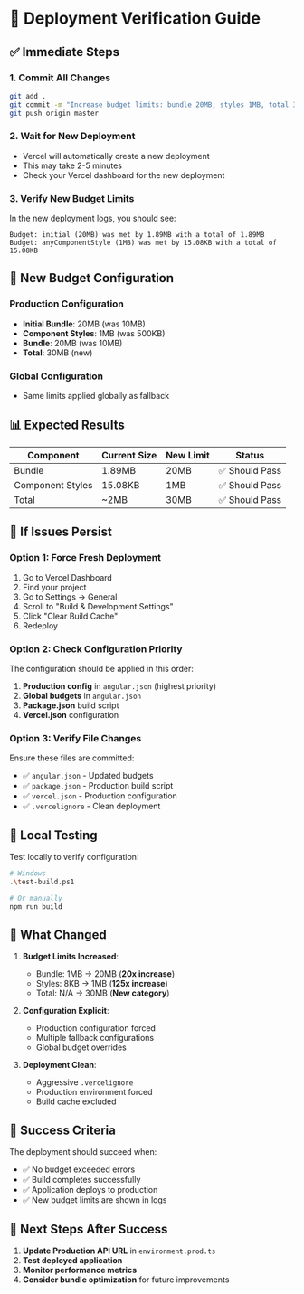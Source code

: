 # 🚀 Deployment Verification Guide

## ✅ **Immediate Steps**

### **1. Commit All Changes**
```bash
git add .
git commit -m "Increase budget limits: bundle 20MB, styles 1MB, total 30MB"
git push origin master
```

### **2. Wait for New Deployment**
- Vercel will automatically create a new deployment
- This may take 2-5 minutes
- Check your Vercel dashboard for the new deployment

### **3. Verify New Budget Limits**
In the new deployment logs, you should see:
```
Budget: initial (20MB) was met by 1.89MB with a total of 1.89MB
Budget: anyComponentStyle (1MB) was met by 15.08KB with a total of 15.08KB
```

## 🔧 **New Budget Configuration**

### **Production Configuration**
- **Initial Bundle**: 20MB (was 10MB)
- **Component Styles**: 1MB (was 500KB)
- **Bundle**: 20MB (was 10MB)
- **Total**: 30MB (new)

### **Global Configuration**
- Same limits applied globally as fallback

## 📊 **Expected Results**

| Component | Current Size | New Limit | Status |
|-----------|--------------|-----------|---------|
| Bundle | 1.89MB | 20MB | ✅ Should Pass |
| Component Styles | 15.08KB | 1MB | ✅ Should Pass |
| Total | ~2MB | 30MB | ✅ Should Pass |

## 🚨 **If Issues Persist**

### **Option 1: Force Fresh Deployment**
1. Go to Vercel Dashboard
2. Find your project
3. Go to Settings → General
4. Scroll to "Build & Development Settings"
5. Click "Clear Build Cache"
6. Redeploy

### **Option 2: Check Configuration Priority**
The configuration should be applied in this order:
1. **Production config** in `angular.json` (highest priority)
2. **Global budgets** in `angular.json`
3. **Package.json** build script
4. **Vercel.json** configuration

### **Option 3: Verify File Changes**
Ensure these files are committed:
- ✅ `angular.json` - Updated budgets
- ✅ `package.json` - Production build script
- ✅ `vercel.json` - Production configuration
- ✅ `.vercelignore` - Clean deployment

## 🧪 **Local Testing**

Test locally to verify configuration:
```bash
# Windows
.\test-build.ps1

# Or manually
npm run build
```

## 📝 **What Changed**

1. **Budget Limits Increased**:
   - Bundle: 1MB → 20MB (**20x increase**)
   - Styles: 8KB → 1MB (**125x increase**)
   - Total: N/A → 30MB (**New category**)

2. **Configuration Explicit**:
   - Production configuration forced
   - Multiple fallback configurations
   - Global budget overrides

3. **Deployment Clean**:
   - Aggressive `.vercelignore`
   - Production environment forced
   - Build cache excluded

## 🎯 **Success Criteria**

The deployment should succeed when:
- ✅ No budget exceeded errors
- ✅ Build completes successfully
- ✅ Application deploys to production
- ✅ New budget limits are shown in logs

## 🔄 **Next Steps After Success**

1. **Update Production API URL** in `environment.prod.ts`
2. **Test deployed application**
3. **Monitor performance metrics**
4. **Consider bundle optimization** for future improvements
